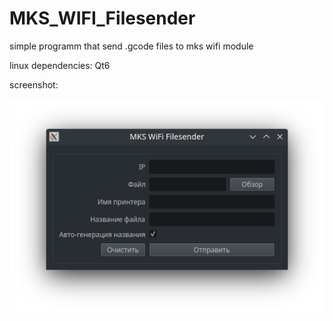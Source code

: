 # MKS_WIFI_Filesender
simple programm that send .gcode files to mks wifi module

linux dependencies:
Qt6

screenshot:

![_](./image.png)
